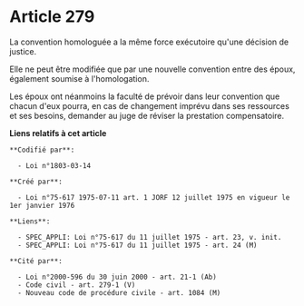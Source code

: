 # Article 279

La convention homologuée a la même force exécutoire qu'une décision de justice.

Elle ne peut être modifiée que par une nouvelle convention entre des époux, également soumise à l'homologation.

Les époux ont néanmoins la faculté de prévoir dans leur convention que chacun d'eux pourra, en cas de changement imprévu dans
ses ressources et ses besoins, demander au juge de réviser la prestation compensatoire.

**Liens relatifs à cet article**

	**Codifié par**:

	  - Loi n°1803-03-14

	**Créé par**:

	  - Loi n°75-617 1975-07-11 art. 1 JORF 12 juillet 1975 en vigueur le 1er janvier 1976

	**Liens**:

	  - SPEC_APPLI: Loi n°75-617 du 11 juillet 1975 - art. 23, v. init.
	  - SPEC_APPLI: Loi n°75-617 du 11 juillet 1975 - art. 24 (M)

	**Cité par**:

	  - Loi n°2000-596 du 30 juin 2000 - art. 21-1 (Ab)
	  - Code civil - art. 279-1 (V)
	  - Nouveau code de procédure civile - art. 1084 (M)

